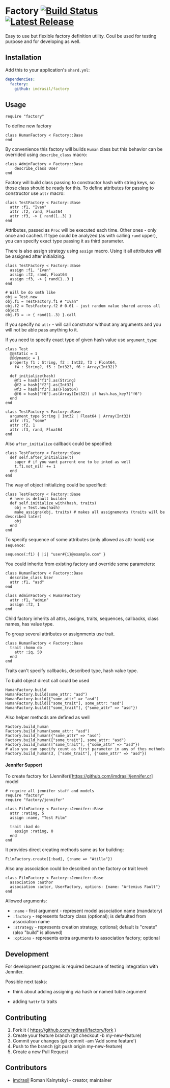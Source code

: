 # Factory [![Build Status](https://travis-ci.org/imdrasil/factory.svg)](https://travis-ci.org/imdrasil/factory) [![Latest Release](https://img.shields.io/github/release/imdrasil/factory.svg)](https://github.com/imdrasil/factory/releases)

Easy to use but flexible factory definition utility. Coul be used for testing purpose and for developing as well.

## Installation

Add this to your application's `shard.yml`:

```yaml
dependencies:
  factory:
    github: imdrasil/factory
```

## Usage

```crystal
require "factory"
```

To define new factory
```crystal
class HumanFactory < Factory::Base
end
```

By convenience this factory will builds `Human` class but this behavior can be overrided using `describe_class` macro:

```crystal
class AdminFactory < Factory::Base
    describe_class User
end
```

Factory will build class passing to constructor hash with string keys, so those class should be ready for this. To define attributes for passing to constructor use `attr` macro:

```crystal
class TestFactory < Factory::Base
  attr :f1, "Ivan"
  attr :f2, rand, Float64
  attr :f3, -> { rand(1..3) }
end
```

Attributes, passed as `Proc` will be executed each time. Other ones - only once and cached. If type could be analyzed (as with calling `rand` upper), you can specify exact type passing it as third parameter.

There is also assign strategy using `assign` macro. Using it all attributes will be assigned after initializing.

```crystal
class TestFactory < Factory::Base
  assign :f1, "Ivan"
  assign :f2, rand, Float64
  assign :f3, -> { rand(1..3 }
end

# Will be do smth like
obj = Test.new
obj.f1 = TestFactory.f1 # "Ivan"
obj.f2 = TestFactory.f2 # 0.61 - just random value shared across all object
obj.f3 = -> { rand(1..3) }.call
```

If you specify no `attr` - will call construtor without any arguments and you will not be able pass anything to it.

If you need to specify exact type of given hash value use `argument_type`:

```crystal
class Test
  @@static = 1
  @@dynamic = 1
  property f1 : String, f2 : Int32, f3 : Float64,
    f4 : String?, f5 : Int32?, f6 : Array(Int32)?

  def initialize(hash)
    @f1 = hash["f1"].as(String)
    @f2 = hash["f2"].as(Int32)
    @f3 = hash["f3"].as(Float64)
    @f6 = hash["f6"].as(Array(Int32)) if hash.has_key?("f6")
  end
end

class TestFactory < Factory::Base
  argument_type String | Int32 | Float64 | Array(Int32)
  attr :f1, "some"
  attr :f2, 1
  attr :f3, rand, Float64
end
```

Also `after_initialize` callback could be specified:

```crystal
class TestFactory < Factory::Base
  def self.after_initialize(t)
    super # if you want parrent one to be inked as well
    t.f1.not_nil! += 1
  end
end
```

The way of object initializing could be specified:

```crystal
class TestFactory < Factory::Base
  # here is default builder
  def self.initialize_with(hash, traits)
    obj = Test.new(hash)
    make_assigns(obj, traits) # makes all assignements (traits will be described later)
    obj
  end
end
```

To specify sequence of some attributes (only allowed as attr hook) use `sequence`:

```crystal
sequence(:f1) { |i| "user#{i}@example.com" }
```

You could inherite from existing factory and override some parameters:
```crystal
class HumanFactory < Factory::Base
  describe_class User
  attr :f1, "asd"
end

class AdminFactory < HumanFactory
  attr :f1, "admin"
  assign :f2, 1
end
```

Child factory inherits all attrs, assigns, traits, sequences, callbacks, class names, has value type.

To group several attributes or assignments use trait. 

```crystal
class HumanFactory < Factory::Base
  trait :homo do
    attr :iq, 50
  end
end
```

Traits can't specify callbacks, described type, hash value type.

To build object direct call could be used
```crystal
HumanFactory.build
HumanFactory.build(some_attr: "asd")
HumanFactory.build({"some_attr" => "asd")
HumanFactory.build(["some_trait"], some_attr: "asd")
HumanFactory.build(["some_trait"], {"some_attr" => "asd"})
```

Also helper methods are defined as well

```crystal
Factory.build_human
Factory.build_human(some_attr: "asd")
Factory.build_human({"some_attr" => "asd")
Factory.build_human(["some_trait"], some_attr: "asd")
Factory.build_human(["some_trait"], {"some_attr" => "asd"})
# also you can specify count as first parameter in any of thos methods
Factory.build_human(3, ["some_trait"], {"some_attr" => "asd"})
```

#### Jennifer Support

To create factory for (Jennifer)[https://github.com/imdrasil/jennifer.cr] model 

```crystal
# require all jennifer staff and models
require "factory"
require "factory/jennifer"

class FilmFactory < Factory::Jennifer::Base
  attr :rating, 5
  assign :name, "Test Film" 

  trait :bad do
    assign :rating, 0
  end
end
```

It provides direct creating methods same as for building:

```crystal
FilmFactory.create([:bad], {:name => "Atilla"})
```

Also any association could be described on the factory or trait level:

```crystal
class FilmFactory < Factory::Jennifer::Base
  association :author
  association :actor, UserFactory, options: {name: "Artemius Fault"}
end
```

Allowed arguments:

- `:name` - first argument - represent model association name (mandatory)
- `:factory` - represents factory class (optional); is defaulted from association name
- `:strategy` - represents creation strategy; optional; default is "create" (also "build" is allowed)
- `:options` - represents extra arguments to association factory; optional 

## Development

For development postgres is required because of testing integration with Jennifer.

Possible next tasks:

- think  about adding assigning via hash or named tuble argument

- adding `%attr` to traits


## Contributing

1. Fork it ( https://github.com/imdrasil/factory/fork )
2. Create your feature branch (git checkout -b my-new-feature)
3. Commit your changes (git commit -am 'Add some feature')
4. Push to the branch (git push origin my-new-feature)
5. Create a new Pull Request

## Contributors

- [imdrasil](https://github.com/imdrasil) Roman Kalnytskyi - creator, maintainer


